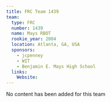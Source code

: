 ```yaml
---
title: FRC Team 1439
team:
  type: FRC
  number: 1439
  name: Mays RBOT
  rookie_year: 2004
  location: Atlanta, GA, USA
  sponsors:
    - jcpenney
    - WIT
    - Benjamin E. Mays High School
  links:
    Website: 
---
```

No content has been added for this team